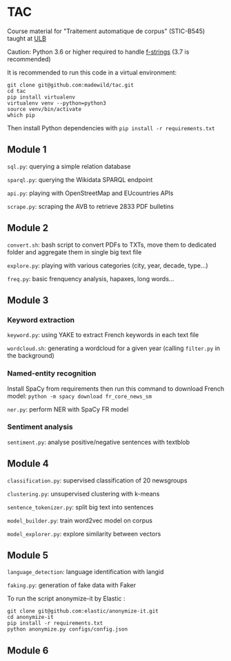 # TAC

Course material for "Traitement automatique de corpus" (STIC-B545) taught at [ULB](https://ulb.be)

Caution: Python 3.6 or higher required to handle [f-strings](https://www.python.org/dev/peps/pep-0498/) (3.7 is recommended)

It is recommended to run this code in a virtual environment: 

```
git clone git@github.com:madewild/tac.git
cd tac
pip install virtualenv
virtualenv venv --python=python3
source venv/bin/activate
which pip
```

Then install Python dependencies with `pip install -r requirements.txt`

## Module 1

`sql.py`: querying a simple relation database

`sparql.py`: querying the Wikidata SPARQL endpoint

`api.py`: playing with OpenStreetMap and EUcountries APIs

`scrape.py`: scraping the AVB to retrieve 2833 PDF bulletins

## Module 2

`convert.sh`: bash script to convert PDFs to TXTs, move them to dedicated folder and aggregate them in single big text file

`explore.py`: playing with various categories (city, year, decade, type...)

`freq.py`: basic frenquency analysis, hapaxes, long words...

## Module 3

### Keyword extraction

`keyword.py`: using YAKE to extract French keywords in each text file

`wordcloud.sh`: generating a wordcloud for a given year (calling `filter.py` in the background)

### Named-entity recognition

Install SpaCy from requirements then run this command to download French model: `python -m spacy download fr_core_news_sm`

`ner.py`: perform NER with SpaCy FR model

### Sentiment analysis

`sentiment.py`: analyse positive/negative sentences with textblob

## Module 4

`classification.py`: supervised classification of 20 newsgroups

`clustering.py`: unsupervised clustering with k-means

`sentence_tokenizer.py`: split big text into sentences

`model_builder.py`: train word2vec model on corpus

`model_explorer.py`: explore similarity between vectors

## Module 5

`language_detection`: language identification with langid

`faking.py`: generation of fake data with Faker

To run the script anonymize-it by Elastic :

```
git clone git@github.com:elastic/anonymize-it.git
cd anonymize-it
pip install -r requirements.txt
python anonymize.py configs/config.json
```

## Module 6


